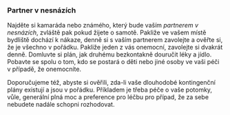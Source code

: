 ### Partner v nesnázích

Najděte si kamaráda nebo známého, který bude vaším *partnerem v nesnázích*, zvláště pak pokud žijete o samotě. Pakliže ve vašem místě bydliště dochází k nákaze, denně si s vaším partnerem zavolejte a ověřte si, že je všechno v pořádku. Pakliže jeden z vás onemocní, zavolejte si dvakrát denně. Domluvte si plán, jak druhému bezkontakně douručit léky a jídlo. Pobavte se spolu o tom, kdo se postará o děti nebo jiné osoby ve vaši péči v případě, že onemocníte.

Doporučujeme též, abyste si ověřili, zda-li vaše dlouhodobé kontingenční plány existují a jsou v pořádku. Příkladem je třeba péče o vaše potomky, vůle, generální plná moc a preference pro léčbu pro případ, že za sebe nebudete nadále schopni rozhodovat.
